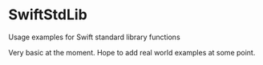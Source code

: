 # SwiftStdLib

Usage examples for Swift standard library functions

Very basic at the moment. Hope to add real world examples at some point.